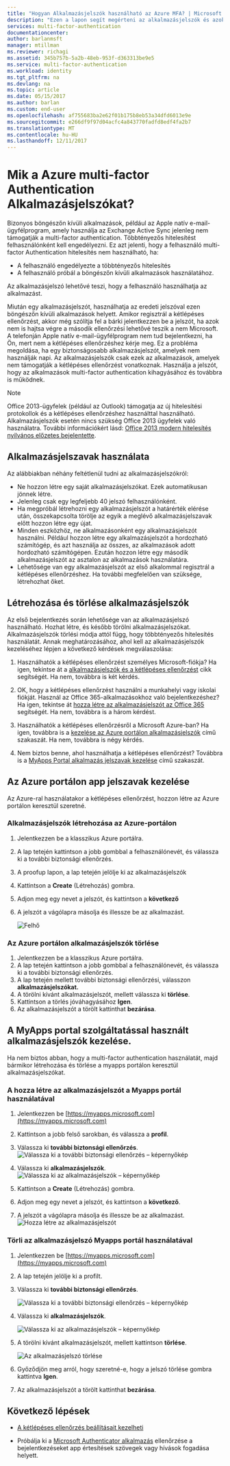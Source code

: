```yaml
---
title: "Hogyan Alkalmazásjelszók használható az Azure MFA? | Microsoft Docs"
description: "Ezen a lapon segít megérteni az alkalmazásjelszók és azok szerepét a az Azure MFA figyelembe véve a felhasználóknak."
services: multi-factor-authentication
documentationcenter: 
author: barlanmsft
manager: mtillman
ms.reviewer: richagi
ms.assetid: 345b757b-5a2b-48eb-953f-d363313be9e5
ms.service: multi-factor-authentication
ms.workload: identity
ms.tgt_pltfrm: na
ms.devlang: na
ms.topic: article
ms.date: 05/15/2017
ms.author: barlan
ms.custom: end-user
ms.openlocfilehash: af755683ba2e62f01b175b8eb53a34dfd6013e9e
ms.sourcegitcommit: e266df9f97d04acfc4a843770fadfd8edf4fa2b7
ms.translationtype: MT
ms.contentlocale: hu-HU
ms.lasthandoff: 12/11/2017
---
```

# <a name="what-are-app-passwords-in-azure-multi-factor-authentication"></a>Mik a Azure multi-factor Authentication Alkalmazásjelszókat?
Bizonyos böngészőn kívüli alkalmazások, például az Apple natív e-mail-ügyfélprogram, amely használja az Exchange Active Sync jelenleg nem támogatják a multi-factor authentication. Többtényezős hitelesítést felhasználónként kell engedélyezni.  Ez azt jelenti, hogy a felhasználó multi-factor Authentication hitelesítés nem használható, ha:

- A felhasználó engedélyezte a többtényezős hitelesítés
- A felhasználó próbál a böngészőn kívüli alkalmazások használatához.

Az alkalmazásjelszó lehetővé teszi, hogy a felhasználó használhatja az alkalmazást.

Miután egy alkalmazásjelszót, használhatja az eredeti jelszóval ezen böngészőn kívüli alkalmazások helyett. Amikor regisztrál a kétlépéses ellenőrzést, akkor még szólítja fel a bárki jelentkezzen be a jelszót, ha azok nem is hajtsa végre a második ellenőrzési lehetővé teszik a nem Microsoft. A telefonján Apple natív e-mail-ügyfélprogram nem tud bejelentkezni, ha Ön, mert nem a kétlépéses ellenőrzéshez kérje meg. Ez a probléma megoldása, ha egy biztonságosabb alkalmazásjelszót, amelyek nem használják napi. Az alkalmazásjelszók csak ezek az alkalmazások, amelyek nem támogatják a kétlépéses ellenőrzést vonatkoznak. Használja a jelszót, hogy az alkalmazások multi-factor authentication kihagyásához és továbbra is működnek.


> [!NOTE]
> Office 2013-ügyfelek (például az Outlook) támogatja az új hitelesítési protokollok és a kétlépéses ellenőrzéshez használttal használható. Alkalmazásjelszók esetén nincs szükség Office 2013 ügyfelek való használatra.  További információkért lásd: [Office 2013 modern hitelesítés nyilvános előzetes bejelentette](https://blogs.office.com/2015/03/23/office-2013-modern-authentication-public-preview-announced/).


## <a name="how-to-use-app-passwords"></a>Alkalmazásjelszavak használata
Az alábbiakban néhány feltétlenül tudni az alkalmazásjelszókról:

* Ne hozzon létre egy saját alkalmazásjelszókat. Ezek automatikusan jönnek létre.
* Jelenleg csak egy legfeljebb 40 jelszó felhasználónként. 
* Ha megpróbál létrehozni egy alkalmazásjelszót a határérték elérése után, összekapcsolta törölje az egyik a meglévő alkalmazásjelszavak előtt hozzon létre egy újat.
* Minden eszközhöz, ne alkalmazásonként egy alkalmazásjelszót használni. Például hozzon létre egy alkalmazásjelszót a hordozható számítógép, és azt használja az összes, az alkalmazások adott hordozható számítógépen. Ezután hozzon létre egy második alkalmazásjelszót az asztalon az alkalmazások használatára. 
* Lehetősége van egy alkalmazásjelszót az első alkalommal regisztrál a kétlépéses ellenőrzéshez.  Ha további megfelelően van szüksége, létrehozhat őket.



## <a name="creating-and-deleting-app-passwords"></a>Létrehozása és törlése alkalmazásjelszók
Az első bejelentkezés során lehetősége van az alkalmazásjelszó használható.  Hozhat létre, és később törölni alkalmazásjelszókat. Alkalmazásjelszók törlési módja attól függ, hogy többtényezős hitelesítés használatát. Annak meghatározásához, ahol kell az alkalmazásjelszók kezeléséhez lépjen a következő kérdések megválaszolása: 

1. Használhatók a kétlépéses ellenőrzést személyes Microsoft-fiókja? Ha igen, tekintse át a [alkalmazásjelszók és a kétlépéses ellenőrzést](https://support.microsoft.com/help/12409/microsoft-account-app-passwords-two-step-verification) cikk segítségét. Ha nem, továbbra is két kérdés.

2. OK, hogy a kétlépéses ellenőrzést használni a munkahelyi vagy iskolai fiókját. Használ az Office 365-alkalmazásokhoz való bejelentkezéshez? Ha igen, tekintse át [hozza létre az alkalmazásjelszót az Office 365](https://support.office.com/article/Create-an-app-password-for-Office-365-3e7c860f-bda4-4441-a618-b53953ee1183) segítségét. Ha nem, továbbra is a három kérdést. 

3. Használhatók a kétlépéses ellenőrzésről a Microsoft Azure-ban? Ha igen, továbbra is a [kezelése az Azure portálon alkalmazásjelszók](#manage-app-passwords-in-the-Azure-portal) című szakaszát. Ha nem, továbbra is négy kérdés.

4. Nem biztos benne, ahol használhatja a kétlépéses ellenőrzést? Továbbra is a [MyApps Portal alkalmazás jelszavak kezelése](#manage-app-passwords-with-the-myapps-portal) című szakaszát. 


## <a name="manage-app-passwords-in-the-azure-portal"></a>Az Azure portálon app jelszavak kezelése
Az Azure-ral használatakor a kétlépéses ellenőrzést, hozzon létre az Azure portálon keresztül szeretné.

### <a name="to-create-app-passwords-in-the-azure-portal"></a>Alkalmazásjelszók létrehozása az Azure-portálon
1. Jelentkezzen be a klasszikus Azure portálra.
2. A lap tetején kattintson a jobb gombbal a felhasználónevét, és válassza ki a további biztonsági ellenőrzés.
3. A proofup lapon, a lap tetején jelölje ki az alkalmazásjelszók
4. Kattintson a **Create** (Létrehozás) gombra.
5. Adjon meg egy nevet a jelszót, és kattintson a **következő**
6. A jelszót a vágólapra másolja és illessze be az alkalmazást.
   
   ![Felhő](./media/multi-factor-authentication-end-user-app-passwords/app2.png)


### <a name="to-delete-app-passwords-in-the-azure-portal"></a>Az Azure portálon alkalmazásjelszók törlése
1. Jelentkezzen be a klasszikus Azure portálra.
2. A lap tetején kattintson a jobb gombbal a felhasználónevét, és válassza ki a további biztonsági ellenőrzés.
3. A lap tetején mellett további biztonsági ellenőrzési, válasszon **alkalmazásjelszókat.**
4. A törölni kívánt alkalmazásjelszót, mellett válassza ki **törlése**.
5. Kattintson a törlés jóváhagyásához **Igen**.
6. Az alkalmazásjelszót a törölt kattinthat **bezárása**.


## <a name="manage-app-passwords-with-the-myapps-portal"></a>A MyApps portal szolgáltatással használt alkalmazásjelszók kezelése.
Ha nem biztos abban, hogy a multi-factor authentication használatát, majd bármikor létrehozása és törlése a myapps portálon keresztül alkalmazásjelszókat.

### <a name="to-create-an-app-password-using-the-myapps-portal"></a>A hozza létre az alkalmazásjelszót a Myapps portál használatával
1. Jelentkezzen be [https://myapps.microsoft.com](https://myapps.microsoft.com)
2. Kattintson a jobb felső sarokban, és válassza a **profil**.
3. Válassza ki **további biztonsági ellenőrzés**.
   ![Válassza ki a további biztonsági ellenőrzés – képernyőkép](./media/multi-factor-authentication-end-user-manage/myapps1.png)

4. Válassza ki **alkalmazásjelszók**.
   ![Válassza ki az alkalmazásjelszók – képernyőkép](./media/multi-factor-authentication-end-user-app-passwords/apppass2.png)

5. Kattintson a **Create** (Létrehozás) gombra.
6. Adjon meg egy nevet a jelszót, és kattintson a **következő**.
7. A jelszót a vágólapra másolja és illessze be az alkalmazást.
   ![Hozza létre az alkalmazásjelszót](./media/multi-factor-authentication-end-user-app-passwords/create2.png)

### <a name="to-delete-an-app-password-using-the-myapps-portal"></a>Törli az alkalmazásjelszó Myapps portál használatával
1. Jelentkezzen be [https://myapps.microsoft.com](https://myapps.microsoft.com)
2. A lap tetején jelölje ki a profilt.
3. Válassza ki **további biztonsági ellenőrzés**.

   ![Válassza ki a további biztonsági ellenőrzés – képernyőkép](./media/multi-factor-authentication-end-user-manage/myapps1.png)

4. Válassza ki **alkalmazásjelszók**.

   ![Válassza ki az alkalmazásjelszók – képernyőkép](./media/multi-factor-authentication-end-user-app-passwords/apppass2.png)

5. A törölni kívánt alkalmazásjelszót, mellett kattintson **törlése**.

   ![Az alkalmazásjelszó törlése](./media/multi-factor-authentication-end-user-app-passwords/delete1.png)

6. Győződjön meg arról, hogy szeretné-e, hogy a jelszó törlése gombra kattintva **Igen**.
7. Az alkalmazásjelszót a törölt kattinthat **bezárása**.

## <a name="next-steps"></a>Következő lépések

- [A kétlépéses ellenőrzés beállításait kezelheti](multi-factor-authentication-end-user-manage-settings.md)

- Próbálja ki a [Microsoft Authenticator alkalmazás](microsoft-authenticator-app-how-to.md) ellenőrzése a bejelentkezéseket app értesítések szövegek vagy hívások fogadása helyett. 
